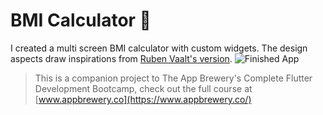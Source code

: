 # BMI Calculator 💪

I created a multi screen BMI calculator with custom widgets. The design aspects draw inspirations from [Ruben Vaalt's version](https://dribbble.com/shots/4585382-Simple-BMI-Calculator). 
![Finished App](https://github.com/londonappbrewery/Images/blob/master/bmi-calc-demo.gif)

>This is a companion project to The App Brewery's Complete Flutter Development Bootcamp, check out the full course at [www.appbrewery.co](https://www.appbrewery.co/)
>
